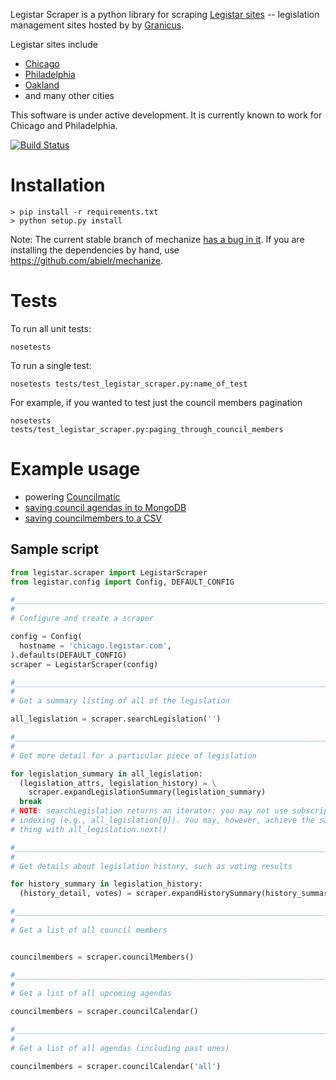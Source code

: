 Legistar Scraper is a python library for scraping [Legistar sites](http://www.granicus.com/Legistar/Product-Overview.aspx) 
-- legislation management sites hosted by by [Granicus](http://www.granicus.com/Streaming-Media-Government.aspx).

Legistar sites include 
- [Chicago](http://chicago.legistar.com)
- [Philadelphia](http://phila.legistar.com)
- [Oakland](http://oakland.legistar.com/legislation.aspx)
- and many other cities

This software is under active development. It is currently known to work for Chicago and Philadelphia.

[![Build Status](https://travis-ci.org/fgregg/legistar-scrape.png?branch=master)](https://travis-ci.org/fgregg/legistar-scrape)
# Installation

```console
> pip install -r requirements.txt
> python setup.py install 
```

Note: The current stable branch of mechanize [has a bug in it](https://github.com/jjlee/mechanize/pull/58). If
you are installing the dependencies by hand, use https://github.com/abielr/mechanize.

# Tests

To run all unit tests:

```
nosetests
```

To run a single test:

```
nosetests tests/test_legistar_scraper.py:name_of_test
```

For example, if you wanted to test just the council members pagination

```
nosetests tests/test_legistar_scraper.py:paging_through_council_members
```

# Example usage

* powering [Councilmatic](https://github.com/codeforamerica/councilmatic/blob/master/councilmatic/phillyleg/management/scraper_wrappers/sources/hosted_legistar_scraper.py)
* [saving council agendas in to MongoDB](https://github.com/opengovernment/legistar-scrape)
* [saving councilmembers to a CSV](https://github.com/datamade/legistar-people)

## Sample script

```python
from legistar.scraper import LegistarScraper
from legistar.config import Config, DEFAULT_CONFIG

#__________________________________________________________________________
#
# Configure and create a scraper

config = Config(
  hostname = 'chicago.legistar.com',
).defaults(DEFAULT_CONFIG)
scraper = LegistarScraper(config)

#__________________________________________________________________________
#
# Get a summary listing of all of the legislation

all_legislation = scraper.searchLegislation('')

#__________________________________________________________________________
#
# Get more detail for a particular piece of legislation

for legislation_summary in all_legislation:
  (legislation_attrs, legislation_history) = \
    scraper.expandLegislationSummary(legislation_summary)
  break
# NOTE: searchLegislation returns an iterator; you may not use subscript
# indexing (e.g., all_legislation[0]). You may, however, achieve the same
# thing with all_legislation.next()

#__________________________________________________________________________
#
# Get details about legislation history, such as voting results

for history_summary in legislation_history:
  (history_detail, votes) = scraper.expandHistorySummary(history_summary)

#__________________________________________________________________________
#
# Get a list of all council members


councilmembers = scraper.councilMembers()

#__________________________________________________________________________
#
# Get a list of all upcoming agendas

councilmembers = scraper.councilCalendar()

#__________________________________________________________________________
#
# Get a list of all agendas (including past ones)

councilmembers = scraper.councilCalendar('all')

```
